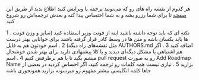  
هر کدوم از نقشه راه های رو ‌که می‌تونید ترجمه یا ویرایش کنید اطلاع بدید از طریق این [صفحه](https://github.com/barnamenevisi/roadmap/issues/1)  تا برای شما رزرو بشه و به شما اختصاص پیدا کنه و بعدش ترجمه‌اش رو شروع کنید


1 . نکته ای که باید توجه داشته باشید اینه از فونت وزیر استفاده کنید (سایز و وزن فونت ها باید یکسان باشه و متن ها در وسط کادر قرار گرفته باشند برای خوانایی بهتر درست مثل نقشه‌های راه دیگه)
2 . اسم خودتون هم به فایل AUTHORS.md اضافه کنید
3 . اگر هم اشتباهی یا مشکل دیگه‌ای دیدید و یا کلا پیشنهادی دارید برای بهتر شدن خوشحال میشم بگید تا با هم برطرفش کنیم
4 . اسم pull request رو به صورت Add Roadmap Name بزارید
5 . نیازی نیست همه کلمات رو ترجمه کنید، اگر احساس کردید در بعضی از جاها کلمه انگلیسی بیشتر مفهوم رو میرسونه بزارید همونجوری باشه
